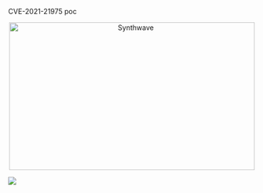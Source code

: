 CVE-2021-21975 poc
<p align="center"><img src="https://thumbs.gfycat.com/GoodnaturedFondGaur-size_restricted.gif" alt="Synthwave" height="300" width="500"></p>
<img src="https://activity-graph.herokuapp.com/graph?username=King-Sign&theme=react-dark&hide_border=true">
